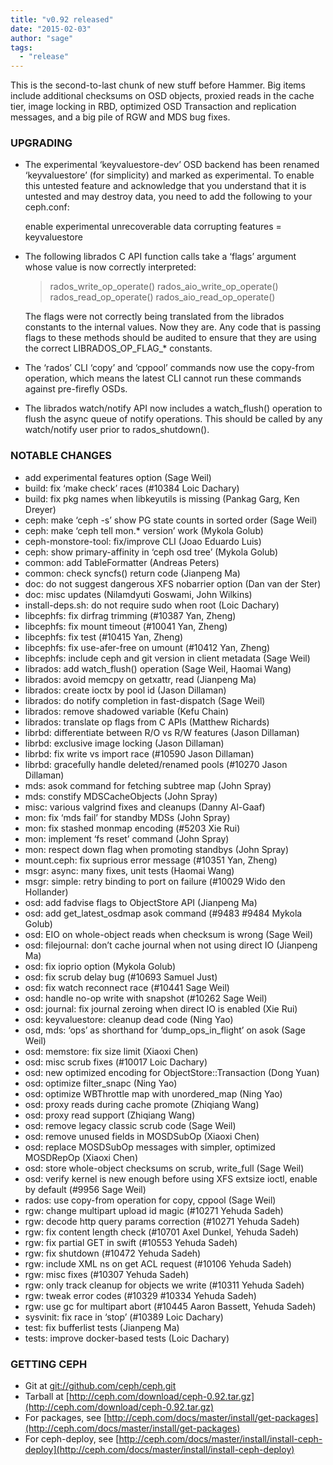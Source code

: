```yaml
---
title: "v0.92 released"
date: "2015-02-03"
author: "sage"
tags:
  - "release"
---
```


This is the second-to-last chunk of new stuff before Hammer. Big items include additional checksums on OSD objects, proxied reads in the cache tier, image locking in RBD, optimized OSD Transaction and replication messages, and a big pile of RGW and MDS bug fixes.

### UPGRADING

- The experimental ‘keyvaluestore-dev’ OSD backend has been renamed ‘keyvaluestore’ (for simplicity) and marked as experimental. To enable this untested feature and acknowledge that you understand that it is untested and may destroy data, you need to add the following to your ceph.conf:
    
    enable experimental unrecoverable data corrupting features = keyvaluestore
    
- The following librados C API function calls take a ‘flags’ argument whose value is now correctly interpreted:
    
    > rados\_write\_op\_operate() rados\_aio\_write\_op\_operate() rados\_read\_op\_operate() rados\_aio\_read\_op\_operate()
    
    The flags were not correctly being translated from the librados constants to the internal values. Now they are. Any code that is passing flags to these methods should be audited to ensure that they are using the correct LIBRADOS\_OP\_FLAG\_\* constants.
- The ‘rados’ CLI ‘copy’ and ‘cppool’ commands now use the copy-from operation, which means the latest CLI cannot run these commands against pre-firefly OSDs.
- The librados watch/notify API now includes a watch\_flush() operation to flush the async queue of notify operations. This should be called by any watch/notify user prior to rados\_shutdown().

### NOTABLE CHANGES

- add experimental features option (Sage Weil)
- build: fix ‘make check’ races (#10384 Loic Dachary)
- build: fix pkg names when libkeyutils is missing (Pankag Garg, Ken Dreyer)
- ceph: make ‘ceph -s’ show PG state counts in sorted order (Sage Weil)
- ceph: make ‘ceph tell mon.\* version’ work (Mykola Golub)
- ceph-monstore-tool: fix/improve CLI (Joao Eduardo Luis)
- ceph: show primary-affinity in ‘ceph osd tree’ (Mykola Golub)
- common: add TableFormatter (Andreas Peters)
- common: check syncfs() return code (Jianpeng Ma)
- doc: do not suggest dangerous XFS nobarrier option (Dan van der Ster)
- doc: misc updates (Nilamdyuti Goswami, John Wilkins)
- install-deps.sh: do not require sudo when root (Loic Dachary)
- libcephfs: fix dirfrag trimming (#10387 Yan, Zheng)
- libcephfs: fix mount timeout (#10041 Yan, Zheng)
- libcephfs: fix test (#10415 Yan, Zheng)
- libcephfs: fix use-afer-free on umount (#10412 Yan, Zheng)
- libcephfs: include ceph and git version in client metadata (Sage Weil)
- librados: add watch\_flush() operation (Sage Weil, Haomai Wang)
- librados: avoid memcpy on getxattr, read (Jianpeng Ma)
- librados: create ioctx by pool id (Jason Dillaman)
- librados: do notify completion in fast-dispatch (Sage Weil)
- librados: remove shadowed variable (Kefu Chain)
- librados: translate op flags from C APIs (Matthew Richards)
- librbd: differentiate between R/O vs R/W features (Jason Dillaman)
- librbd: exclusive image locking (Jason Dillaman)
- librbd: fix write vs import race (#10590 Jason Dillaman)
- librbd: gracefully handle deleted/renamed pools (#10270 Jason Dillaman)
- mds: asok command for fetching subtree map (John Spray)
- mds: constify MDSCacheObjects (John Spray)
- misc: various valgrind fixes and cleanups (Danny Al-Gaaf)
- mon: fix ‘mds fail’ for standby MDSs (John Spray)
- mon: fix stashed monmap encoding (#5203 Xie Rui)
- mon: implement ‘fs reset’ command (John Spray)
- mon: respect down flag when promoting standbys (John Spray)
- mount.ceph: fix suprious error message (#10351 Yan, Zheng)
- msgr: async: many fixes, unit tests (Haomai Wang)
- msgr: simple: retry binding to port on failure (#10029 Wido den Hollander)
- osd: add fadvise flags to ObjectStore API (Jianpeng Ma)
- osd: add get\_latest\_osdmap asok command (#9483 #9484 Mykola Golub)
- osd: EIO on whole-object reads when checksum is wrong (Sage Weil)
- osd: filejournal: don’t cache journal when not using direct IO (Jianpeng Ma)
- osd: fix ioprio option (Mykola Golub)
- osd: fix scrub delay bug (#10693 Samuel Just)
- osd: fix watch reconnect race (#10441 Sage Weil)
- osd: handle no-op write with snapshot (#10262 Sage Weil)
- osd: journal: fix journal zeroing when direct IO is enabled (Xie Rui)
- osd: keyvaluestore: cleanup dead code (Ning Yao)
- osd, mds: ‘ops’ as shorthand for ‘dump\_ops\_in\_flight’ on asok (Sage Weil)
- osd: memstore: fix size limit (Xiaoxi Chen)
- osd: misc scrub fixes (#10017 Loic Dachary)
- osd: new optimized encoding for ObjectStore::Transaction (Dong Yuan)
- osd: optimize filter\_snapc (Ning Yao)
- osd: optimize WBThrottle map with unordered\_map (Ning Yao)
- osd: proxy reads during cache promote (Zhiqiang Wang)
- osd: proxy read support (Zhiqiang Wang)
- osd: remove legacy classic scrub code (Sage Weil)
- osd: remove unused fields in MOSDSubOp (Xiaoxi Chen)
- osd: replace MOSDSubOp messages with simpler, optimized MOSDRepOp (Xiaoxi Chen)
- osd: store whole-object checksums on scrub, write\_full (Sage Weil)
- osd: verify kernel is new enough before using XFS extsize ioctl, enable by default (#9956 Sage Weil)
- rados: use copy-from operation for copy, cppool (Sage Weil)
- rgw: change multipart upload id magic (#10271 Yehuda Sadeh)
- rgw: decode http query params correction (#10271 Yehuda Sadeh)
- rgw: fix content length check (#10701 Axel Dunkel, Yehuda Sadeh)
- rgw: fix partial GET in swift (#10553 Yehuda Sadeh)
- rgw: fix shutdown (#10472 Yehuda Sadeh)
- rgw: include XML ns on get ACL request (#10106 Yehuda Sadeh)
- rgw: misc fixes (#10307 Yehuda Sadeh)
- rgw: only track cleanup for objects we write (#10311 Yehuda Sadeh)
- rgw: tweak error codes (#10329 #10334 Yehuda Sadeh)
- rgw: use gc for multipart abort (#10445 Aaron Bassett, Yehuda Sadeh)
- sysvinit: fix race in ‘stop’ (#10389 Loic Dachary)
- test: fix bufferlist tests (Jianpeng Ma)
- tests: improve docker-based tests (Loic Dachary)

### GETTING CEPH

- Git at [git://github.com/ceph/ceph.git](http://github.com/ceph/ceph)
- Tarball at [http://ceph.com/download/ceph-0.92.tar.gz](http://ceph.com/download/ceph-0.92.tar.gz)
- For packages, see [http://ceph.com/docs/master/install/get-packages](http://ceph.com/docs/master/install/get-packages)
- For ceph-deploy, see [http://ceph.com/docs/master/install/install-ceph-deploy](http://ceph.com/docs/master/install/install-ceph-deploy)
